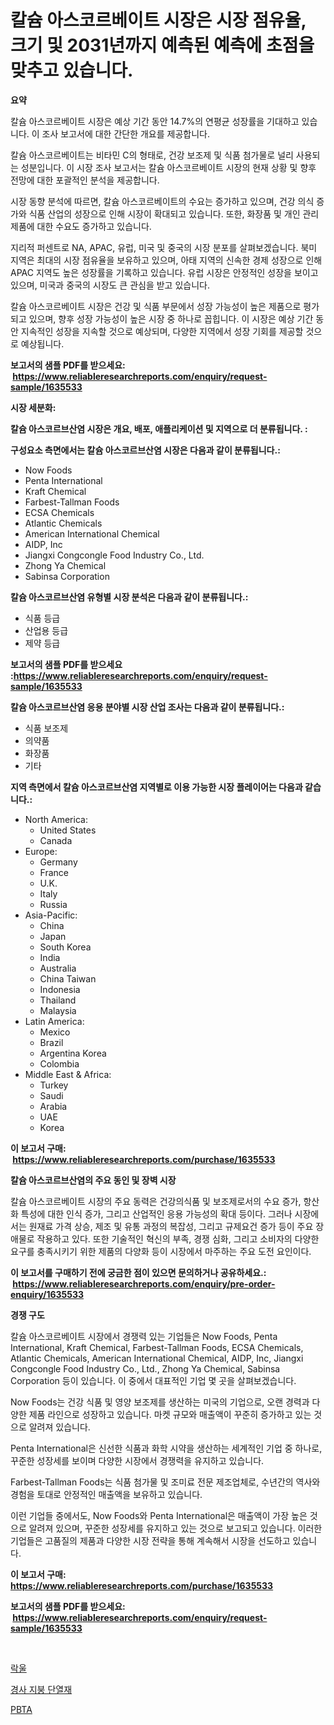 <p><h1>칼슘 아스코르베이트 시장은 시장 점유율, 크기 및 2031년까지 예측된 예측에 초점을 맞추고 있습니다.</h1></p><p><strong>요약</strong></p>
<p><p>칼슘 아스코르베이트 시장은 예상 기간 동안 14.7%의 연평균 성장률을 기대하고 있습니다. 이 조사 보고서에 대한 간단한 개요를 제공합니다.</p><p>칼슘 아스코르베이트는 비타민 C의 형태로, 건강 보조제 및 식품 첨가물로 널리 사용되는 성분입니다. 이 시장 조사 보고서는 칼슘 아스코르베이트 시장의 현재 상황 및 향후 전망에 대한 포괄적인 분석을 제공합니다.</p><p>시장 동향 분석에 따르면, 칼슘 아스코르베이트의 수요는 증가하고 있으며, 건강 의식 증가와 식품 산업의 성장으로 인해 시장이 확대되고 있습니다. 또한, 화장품 및 개인 관리 제품에 대한 수요도 증가하고 있습니다.</p><p>지리적 퍼센트로 NA, APAC, 유럽, 미국 및 중국의 시장 분포를 살펴보겠습니다. 북미 지역은 최대의 시장 점유율을 보유하고 있으며, 아태 지역의 신속한 경제 성장으로 인해 APAC 지역도 높은 성장률을 기록하고 있습니다. 유럽 시장은 안정적인 성장을 보이고 있으며, 미국과 중국의 시장도 큰 관심을 받고 있습니다.</p><p>칼슘 아스코르베이트 시장은 건강 및 식품 부문에서 성장 가능성이 높은 제품으로 평가되고 있으며, 향후 성장 가능성이 높은 시장 중 하나로 꼽힙니다. 이 시장은 예상 기간 동안 지속적인 성장을 지속할 것으로 예상되며, 다양한 지역에서 성장 기회를 제공할 것으로 예상됩니다.</p></p>
<p><strong>보고서의 샘플 PDF를 받으세요: &nbsp;<a href="https://www.reliableresearchreports.com/enquiry/request-sample/1635533">https://www.reliableresearchreports.com/enquiry/request-sample/1635533</a></strong></p>
<p><strong>시장 세분화:</strong></p>
<p><strong> 칼슘 아스코르브산염 시장은 개요, 배포, 애플리케이션 및 지역으로 더 분류됩니다. :</strong></p>
<p><strong>구성요소 측면에서는 칼슘 아스코르브산염 시장은 다음과 같이 분류됩니다.:</strong></p>
<p><ul><li>Now Foods</li><li>Penta International</li><li>Kraft Chemical</li><li>Farbest-Tallman Foods</li><li>ECSA Chemicals</li><li>Atlantic Chemicals</li><li>American International Chemical</li><li>AIDP, Inc</li><li>Jiangxi Congcongle Food Industry Co., Ltd.</li><li>Zhong Ya Chemical</li><li>Sabinsa Corporation</li></ul></p>
<p><strong> 칼슘 아스코르브산염 유형별 시장 분석은 다음과 같이 분류됩니다.:</strong></p>
<p><ul><li>식품 등급</li><li>산업용 등급</li><li>제약 등급</li></ul></p>
<p><strong>보고서의 샘플 PDF를 받으세요 :<a href="https://www.reliableresearchreports.com/enquiry/request-sample/1635533">https://www.reliableresearchreports.com/enquiry/request-sample/1635533</a></strong></p>
<p><strong> 칼슘 아스코르브산염 응용 분야별 시장 산업 조사는 다음과 같이 분류됩니다.:</strong></p>
<p><ul><li>식품 보조제</li><li>의약품</li><li>화장품</li><li>기타</li></ul></p>
<p><strong>지역 측면에서 칼슘 아스코르브산염 지역별로 이용 가능한 시장 플레이어는 다음과 같습니다.:</strong></p>
<p><ul>
    <li>
        North America:
        <ul>
            <li>United States</li>
            <li>Canada</li>
        </ul>
    </li>
    <li>
        Europe:
        <ul>
            <li>Germany</li>
            <li>France</li>
            <li>U.K.</li>
            <li>Italy</li>
            <li>Russia</li>
        </ul>
    </li>
    <li>
        Asia-Pacific:
        <ul>
            <li>China</li>
            <li>Japan</li>
            <li>South Korea</li>
            <li>India</li>
            <li>Australia</li>
            <li>China Taiwan</li>
            <li>Indonesia</li>
            <li>Thailand</li>
            <li>Malaysia</li>
        </ul>
    </li>
    <li>
        Latin America:
        <ul>
            <li>Mexico</li>
            <li>Brazil</li>
            <li>Argentina Korea</li>
            <li>Colombia</li>
        </ul>
    </li>
    <li>
        Middle East & Africa:
        <ul>
            <li>Turkey</li>
            <li>Saudi</li>
            <li>Arabia</li>
            <li>UAE</li>
            <li>Korea</li>
        </ul>
    </li>
    </ul></p>
<p><strong>이 보고서 구매: &nbsp;<a href="https://www.reliableresearchreports.com/purchase/1635533">https://www.reliableresearchreports.com/purchase/1635533</a></strong></p>
<p><strong>칼슘 아스코르브산염의 주요 동인 및 장벽 시장</strong></p>
<p><p>칼슘 아스코르베이트 시장의 주요 동력은 건강의식품 및 보조제로서의 수요 증가, 항산화 특성에 대한 인식 증가, 그리고 산업적인 응용 가능성의 확대 등이다. 그러나 시장에서는 원재료 가격 상승, 제조 및 유통 과정의 복잡성, 그리고 규제요건 증가 등이 주요 장애물로 작용하고 있다. 또한 기술적인 혁신의 부족, 경쟁 심화, 그리고 소비자의 다양한 요구를 충족시키기 위한 제품의 다양화 등이 시장에서 마주하는 주요 도전 요인이다.</p></p>
<p><strong>이 보고서를 구매하기 전에 궁금한 점이 있으면 문의하거나 공유하세요.: &nbsp;<a href="https://www.reliableresearchreports.com/enquiry/pre-order-enquiry/1635533">https://www.reliableresearchreports.com/enquiry/pre-order-enquiry/1635533</a></strong></p>
<p><strong>경쟁 구도</strong></p>
<p><p>칼슘 아스코르베이트 시장에서 경쟁력 있는 기업들은 Now Foods, Penta International, Kraft Chemical, Farbest-Tallman Foods, ECSA Chemicals, Atlantic Chemicals, American International Chemical, AIDP, Inc, Jiangxi Congcongle Food Industry Co., Ltd., Zhong Ya Chemical, Sabinsa Corporation 등이 있습니다. 이 중에서 대표적인 기업 몇 곳을 살펴보겠습니다.</p><p>Now Foods는 건강 식품 및 영양 보조제를 생산하는 미국의 기업으로, 오랜 경력과 다양한 제품 라인으로 성장하고 있습니다. 마켓 규모와 매출액이 꾸준히 증가하고 있는 것으로 알려져 있습니다.</p><p>Penta International은 신선한 식품과 화학 시약을 생산하는 세계적인 기업 중 하나로, 꾸준한 성장세를 보이며 다양한 시장에서 경쟁력을 유지하고 있습니다.</p><p>Farbest-Tallman Foods는 식품 첨가물 및 조미료 전문 제조업체로, 수년간의 역사와 경험을 토대로 안정적인 매출액을 보유하고 있습니다.</p><p>이런 기업들 중에서도, Now Foods와 Penta International은 매출액이 가장 높은 것으로 알려져 있으며, 꾸준한 성장세를 유지하고 있는 것으로 보고되고 있습니다. 이러한 기업들은 고품질의 제품과 다양한 시장 전략을 통해 계속해서 시장을 선도하고 있습니다.</p></p>
<p><strong>이 보고서 구매: &nbsp; <a href="https://www.reliableresearchreports.com/purchase/1635533">https://www.reliableresearchreports.com/purchase/1635533</a></strong></p>
<p><strong>보고서의 샘플 PDF를 받으세요: &nbsp;<a href="https://www.reliableresearchreports.com/enquiry/request-sample/1635533">https://www.reliableresearchreports.com/enquiry/request-sample/1635533</a></strong><strong></strong></p>
<p>&nbsp;</p>
<p><p><a href="https://github.com/TimmyMann6767/Market-Research-Report-List-1/blob/main/68415327281.md">락울</a></p><p><a href="https://github.com/JeromeRtyau89966/Market-Research-Report-List-1/blob/main/33021387282.md">경사 지붕 단열재</a></p><p><a href="https://github.com/khytkeqagplkzqvh/Market-Research-Report-List-1/blob/main/24550037280.md">PBTA</a></p></p>